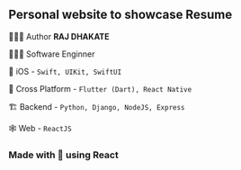 ## Personal website to showcase Resume

🙋🏽‍♂️ Author **RAJ DHAKATE**

👨🏽‍💻 Software Enginner


📱 iOS - `Swift, UIKit, SwiftUI`

🎿 Cross Platform - `Flutter (Dart), React Native`

🏗️ Backend - `Python, Django, NodeJS, Express`

🕸️ Web - `ReactJS`

### Made with 💙 using React
